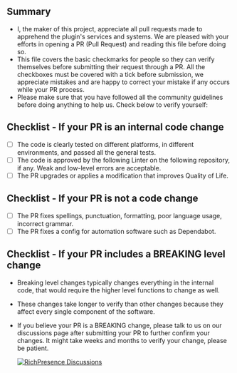## Summary

- I, the maker of this project, appreciate all pull requests made to apprehend the plugin's services and systems. We are
  pleased with your efforts in opening a PR (Pull Request) and reading this file
  before doing so.
- This file covers the basic checkmarks for people so they can verify themselves before submitting their request through
  a PR. All the checkboxes must be covered with a tick before submission, we
  appreciate mistakes and are happy to correct your mistake if any occurs while your PR process.
- Please make sure that you have followed all the community guidelines before doing anything to help us. Check below to
  verify yourself:

## Checklist - If your PR is an internal code change

- [ ] The code is clearly tested on different platforms, in different environments, and passed all the general tests.
- [ ] The code is approved by the following Linter on the following repository, if any. Weak and low-level errors are
      acceptable.
- [ ] The PR upgrades or applies a modification that improves Quality of Life.

## Checklist - If your PR is not a code change

- [ ] The PR fixes spellings, punctuation, formatting, poor language usage, incorrect grammar.
- [ ] The PR fixes a config for automation software such as Dependabot.

## Checklist - If your PR includes a BREAKING level change

- Breaking level changes typically changes everything in the internal code, that would require the higher level
  functions to change as well.
- These changes take longer to verify than other changes because they affect every single component of the software.
- If you believe your PR is a BREAKING change, please talk to us on our discussions page after
  submitting your PR to further confirm your changes. It might take
  weeks and months to verify your change, please be patient.

   <a href="https://github.com/aarush0101/Rich-Presence/discussions" target="_blank">
     <img src="https://img.shields.io/badge/RichPresence_Discussions-white?style=flat&color=%23cb553f&logo=linuxcontainers" alt="RichPresence Discussions">
   </a>
